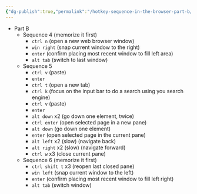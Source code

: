 ```yaml
---
{"dg-publish":true,"permalink":"/hotkey-sequence-in-the-browser-part-b/"}
---
```

- Part B
	- Sequence 4 (memorize it first)
		- `ctrl n` (open a new web browser window)
		- `win right` (snap current window to the right)
		- `enter` (confirm placing most recent window to fill left area)
		- `alt tab` (switch to last window)
	- Sequence 5
		- `ctrl v` (paste)
		- `enter`
		- `ctrl t` (open a new tab)
		- `ctrl k` (focus on the input bar to do a search using you search engine)
		- `ctrl v` (paste)
		- `enter`
		- `alt down` x2 (go down one element, twice)
		- `ctrl enter` (open selected page in a new pane)
		- `alt down` (go down one element)
		- `enter` (open selected page in the current pane)
		- `alt left` x2 (slow) (navigate back)
		- `alt right` x2 (slow) (navigate forward)
		- `ctrl w` x3 (close current pane)
	- Sequence 6 (memorize it first)
		- `ctrl shift t` x3 (reopen last closed pane)
		- `win left` (snap current window to the left)
		- `enter` (confirm placing most recent window to fill left right)
		- `alt tab` (switch window)